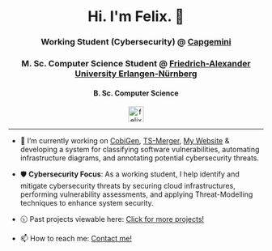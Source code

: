 <h1 align="center">Hi. I'm Felix. 👋</h1>

<h3 align="center">Working Student (Cybersecurity) @ <a target="_blank" href="https://www.capgemini.com/">Capgemini</a></h3>
<h3 align="center">M. Sc. Computer Science Student @ <a target="_blank" href="https://www.fau.de/">Friedrich-Alexander University Erlangen-Nürnberg</a></h3>
<h4 align="center">B. Sc. Computer Science</h4>

<p align="center">
<a href="https://linkedin.com/in/felix-berger-95b492177" target="_blank"><img align="center" src="https://cdn.jsdelivr.net/npm/simple-icons@3.0.1/icons/linkedin.svg" alt="felix-berger-95b492177" height="30" width="30" /></a>
</p>
              
<hr>

- 🔭 I’m currently working on <a href="https://github.com/devonfw/cobigen">CobiGen</a>, <a href="https://github.com/devonfw/ts-merger">TS-Merger</a>, <a href="https://felixberger.de/html/index.html">My Website</a> & developing a system for classifying software vulnerabilities, automating infrastructure diagrams, and annotating potential cybersecurity threats.

- :shield: **Cybersecurity Focus**: As a working student, I help identify and mitigate cybersecurity threats by securing cloud infrastructures, performing vulnerability assessments, and applying Threat-Modelling techniques to enhance system security.

- :clock1030: Past projects viewable here:  <a href="https://felixberger.de/html/projects.html">Click for more projects!<a/><br>

- 📫 How to reach me: <a href="https://felixberger.de/html/contact.html">Contact me!<a/>
